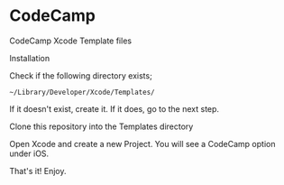 CodeCamp
========

CodeCamp Xcode Template files

Installation

Check if the following directory exists;

	~/Library/Developer/Xcode/Templates/

If it doesn't exist, create it. If it does, go to the next step.

Clone this repository into the Templates directory

Open Xcode and create a new Project. You will see a CodeCamp option under iOS.

That's it! Enjoy.